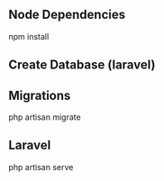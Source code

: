 
## Node Dependencies 

npm install

## Create Database (laravel)

## Migrations

php artisan migrate

## Laravel 

php artisan serve
